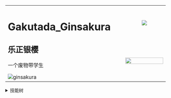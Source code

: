 
<table border="0" cellspacing="0" cellpadding="0">
      <tbody>
        <tr>
          <td rowspan="2" width="500">
            <h1>Gakutada_Ginsakura</h1>
            <h2>乐正银樱</h2>
            <p>一个废物带学生</p>
            <img src="https://count.getloli.com/get/@ginsakura?theme=rule34" alt="ginsakura" />
          </td>
          <td width="600" align="center">
            <img justify="center" align="center" src="https://github-stats.gakutada.xyz/api?username=Ginsakura&show_icons=true&count_private=true&hide_border=true&include_all_commits=true&theme=synthwave" />
          </td>
        </tr>
        <tr>
          <td width="600">
            <img justify="center" align="center" src="http://github-stats.gakutada.xyz/api/top-langs/?username=ginsakura&hide_border=true&layout=compact&hide=lua&theme=synthwave" style="width: 100%"/>
          </td>
        </tr>
      </tbody>
</table>



<details>
  <summary>技能树</summary>

**编程语言**
+ Python           (比较熟练)
+ C/C++            (生疏)
+ Java             (会用)
+ PHP              (生疏)
+ HTML/CSS/JS      (会用)

**框架**
+ SSM              (会用)
+ Django           (会用)
+ to be continue ...

**硬件类**
+ PCB设计
+ 基础电子产品制作

~~**生活技能**~~
+ ~~衣物缝补~~
+ ~~（对人类来说为时过早的）料理~~
+ ~~计算机维修~~

**游戏类**
+ 音游（狐菜瘾大）
+ 非常喜欢Galgame/Visual Novel
+ 东方厨

</details>

